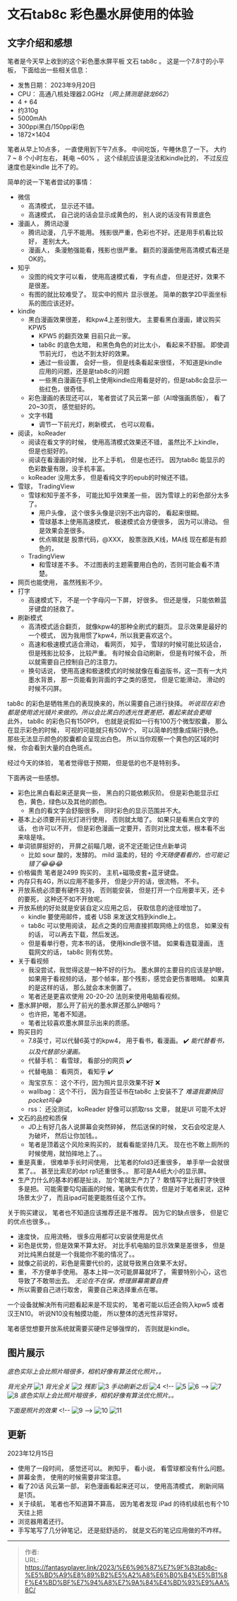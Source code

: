 # 文石tab8c   彩色墨水屏使用的体验


## 文字介绍和感想

笔者是今天早上收到的这个彩色墨水屏平板 文石 tab8c 。  这是一个7.8寸的小平板， 下面给出一些相关信息：
- 发售日期：  2023年9月20日
- CPU： 高通八核处理器2.0GHz  （*网上猜测是骁龙662*）
- 4 &#43; 64 
- 约310g
- 5000mAh
- 300ppi黑白/150ppi彩色
- 1872×1404


笔者从早上10点多， 一直使用到下午7点多。  中间吃饭，午睡休息了一下。 大约7 ~ 8 个小时左右， 耗电 ~60% ， 这个续航应该是没法和kindle比的， 不过反应速度也是kindle 比不了的。


简单的说一下笔者尝试的事情： 
- 微信
  - 高清模式， 显示还不错。 
  - 高速模式， 自己说的话会显示成黄色的， 别人说的话没有背景底色
- 漫画人， 腾讯动漫
  - 腾讯动漫， 几乎不能用。   残影很严重，色彩也不好。还是用手机看比较好， 差别太大。 
  - 漫画人，  条漫勉强能看，残影也很严重。 翻页的漫画使用高清模式看还是OK的。
- 知乎
  - 没图的纯文字可以看，  使用高速模式看， 字有点虚， 但是还好，效果不是很差。 
  - 有图的就比较难受了。  现实中的照片 显示很差。 简单的数学2D平面坐标系的图应该还好。
- kindle
  - 黑白漫画效果很差， 和kpw4上差别很大。  主要看黑白漫画，建议购买KPW5
    - KPW5 的翻页效果 目前只此一家。
    - tab8c 的底色太暗， 和黑色角色的对比太小， 看起来不舒服。  即使调节前光灯， 也达不到太好的效果。 
    - 通过一些设置， 会好一些， 但是线条看起来很怪， 不知道是kindle 应用的问题，还是是tab8c的问题 
    - 一些黑白漫画在手机上使用kindle应用看是好的，但是tab8c会显示一些红色，很奇怪。
  - 彩色漫画的表现还可以， 笔者尝试了风云第一部（AI增强画质版）， 看了20~30页， 感觉挺好的。
  - 文字书籍
    - 调节一下前光灯，刷新模式， 也可以观看。 
- 阅读， koReader
  - 阅读在看文字的时候， 使用高清模式效果还不错， 虽然比不上kindle， 但是也挺好的。
  - 阅读在看漫画的时候， 比不上手机， 但是也还行。   因为tab8c 能显示的色彩数量有限，没手机丰富。
  - koReader 没用太多， 但是看纯文字的epub的时候还不错。 
- 雪球， TradingView
  - 雪球和知乎差不多， 可能比知乎效果差一些， 因为雪球上的彩色部分太多了。 
    - 用户头像， 这个很多头像是识别不出内容的， 看起来很糊。
    - 雪球基本上使用高速模式， 极速模式会方便很多， 因为可以滑动。 但是效果会差很多。
    - 优点嘛就是 股票代码，@XXX， 股票涨跌,K线，MA线 现在都是有颜色的，
  - TradingView
    - 和雪球差不多。  不过图表的主题需要用白色的，否则可能会看不清楚。 
- 网页也能使用， 虽然残影不少。 
- 打字
  - 高速模式下， 不是一个字母闪一下屏， 好很多。 但还是慢， 只能依赖蓝牙键盘的拯救了。 
- 刷新模式
  - 高清模式适合翻页， 就像kpw4的那种全刷式的翻页。 显示效果是最好的一个模式， 因为我用惯了kpw4，所以我更喜欢这个。
  - 高速和极速模式适合滑动， 看网页， 知乎， 雪球的时候可能比较适合， 但是残影比较多， 比较严重。 有时候会自动刷新， 但是有时候不会， 所以就需要自己控制自己的注意力。
  - 换句话说， 使用高速和极速模式的时候就像在看盗版书，这一页有一大片墨水背景， 那一页能看到背面的字之类的感觉， 但是它能滑动， 滑动的时候不闪屏。



tab8c 的彩色是牺牲黑白的表现换来的，所以需要自己进行抉择。 *听说现在彩色都是使用滤光镜片来做的。所以会比黑白的透光性更差把，看起来就会更暗*  
此外， tab8c 的彩色只有150PPI， 也就是说假如一行有100万个微型胶囊， 那么在显示彩色的时候， 可视的可能就只有50W个， 可以简单的想象成隔行换色。  那些无法显示颜色的胶囊都会呈现出白色。 所以当你观察一个黄色的区域的时候， 你会看到大量的白色斑点。

经过今天的体验， 笔者觉得低于预期， 但是低的也不是特别多。   

下面再说一些感想。 
- 彩色比黑白看起来还是爽一些，  黑白的只能依赖灰阶。  但是彩色能显示红色，黄色，绿色以及其他的颜色。
  - 黑白的看文字会舒服很多，  同时彩色的显示范围并不大。  
- 基本上必须要开前光灯进行使用， 否则就太暗了。  如果只是看黑白文字的话， 也许可以不开， 但是彩色漫画一定要开，否则对比度太低，根本看不出来啥是啥。
- 单词锁屏挺好的，  开屏之前瞄几眼，说不定还能记住点新单词
  - 比如 sour 酸的，发酵的。    mild 温柔的，轻的   *今天随便看看的，也可能记错了😂😂😂*  
- 价格偏贵  笔者是2499 购买的， 主机&#43;磁吸皮套&#43;蓝牙键盘。
- 内存只有4G，所以应用不能多开， 但是少开的话，很流畅， 不卡。
- 开放系统必须要有硬件支持， 否则能安装， 但是打开一个应用要半天，还卡的要死， 这种还不如不开放呢。 
- 开放系统的好处就是安装自定义应用之后， 获取信息的途径增加了。 
  - kindle 要使用邮件，或者 USB 来发送文档到kindle上。 
  - tab8c 可以使用阅读， 起点之类的应用直接抓取网络上的信息， 如果没有的话， 可以再去下载，然后发送。 
  - 但是看单行卷，完本书的话， 使用kindle很不错。 如果看连载漫画， 连载网文的话， tab8c 则有优势。 
- 关于看视频
  - 我没尝试，我觉得这是一种不好的行为。  墨水屏的主要目的应该是护眼， 如果用于看视频的话， 那个帧率，那个残影，感觉会更伤害眼睛。 如果真的是这样的话， 那么就会本末倒置了。  
  - 笔者还是更喜欢使用 20-20-20 法则来使用电脑看视频。
- 墨水屏护眼， 那么开了前光的墨水屏还那么护眼吗？ 
  - 也许把，笔者不知道。 
  - 笔者比较喜欢墨水屏显示出来的质感。 
- 购买目的
  - 7.8英寸，可以代替6英寸的kpw4， 用于看书，看漫画。 ✔️    *能代替看书， 以及代替部分漫画。*
  - 代替手机： 看雪球， 看部分的网页       ✔️
  - 代替电脑： 看网页， 看知乎        ✔️
  - 淘宝京东：     这个不行，因为照片显示效果不好 ❌
  - wallbag：    这个不行， 因为自签证书在tab8c 上安装不了     *难道我要换回pocket吗:joy:*
  - rss：    还没测试， koReader 好像可以抓取rss 文章， 就是UI 可能不太好
- 文石的品控和质保
  - JD上有好几各人说屏幕会突然碎掉， 然后送保的时候， 文石会咬定是人为破坏， 然后让你加钱。。 
  - 笔者是顶着这个风险来购买的， 就看看能坚持几天。    现在也不敢上厕所的时候使用，就怕摔地上了。。
- 重是真重， 很难单手长时间使用， 比笔者的fold3还重很多， 单手举一会就很累了。。  甚至比索尼的dpt rp1还重很多。。 那可是A4纸大小的显示屏。
- 生产力什么的基本的都是扯淡， 加个笔就生产力了？  敢情写字比我打字快很多是把。  可能需要勾勾画画的时候，笔确实有优势，但是对于笔者来说，这种场景太少了， 而且ipad可能更能胜任这个工作。

关于购买建议， 笔者也不知道应该推荐还是不推荐。 因为它的缺点很多， 但是它的优点也很多。。   
- 速度快， 应用流畅， 很多应用都可以安装使用是优点
- 彩色是优势，但是效果不算太好。 对比手机电脑的显示效果是差很多， 但是对比纯黑白就是一个我能你不能的情况了。。
- 就像之前说的，彩色是需要代价的，这就导致黑白效果不太好。
- 重， 不方便单手使用。 基本上摔一次可能屏幕就坏了， 需要特别小心，这也导致了不敢带出去。 *无论在不在保，修理屏幕需要自费*  
- 所以需要自己进行取舍， 需要自己来选择重点在哪。

一个设备就解决所有问题看起来是不现实的，  笔者可能以后还会购入kpw5 或者汉王N10。  听说N10没有触摸功能， 所以整体的透光性非常好。

笔者感觉想要开放系统就需要买硬件足够强悍的， 否则就是kindle。


## 图片展示

*底色实际上会比照片暗很多，相机好像有算法优化照片。。*  

*背光全开*
![1](/img/post/tab8c/1.jpg)
*背光全关*
![2](/img/post/tab8c/2.jpg)
*残影*
![3](/img/post/tab8c/3.jpg)
*手动刷新之后*
![4](/img/post/tab8c/4.jpg)
&lt;!-- ![5](/img/post/tab8c/5.jpg)
![6](/img/post/tab8c/6.jpg) --&gt;
![7](/img/post/tab8c/7.jpg)
![8](/img/post/tab8c/8.jpg)
*底色实际上会比照片暗很多，相机好像有算法优化照片。。*

*下面是照片的效果*
&lt;!-- ![9](/img/post/tab8c/9.jpg) --&gt;
![10](/img/post/tab8c/10.jpg)
![11](/img/post/tab8c/11.jpg)


## 更新


2023年12月15日    

- 使用了一段时间， 感觉还可以。 刷知乎， 看小说， 看雪球都没有什么问题。 
- 屏幕金贵， 使用的时候需要非常注意。  
- 看了20话 风云第一部， 彩色漫画看起来还可以， 使用高清模式， 刷新间隔是1页。 
- 关于续航， 笔者也不知道算不算高， 因为笔者发现 iPad 的待机续航也有个10天往上把
- 浏览器用着还行。 
- 手写笔写了几分钟笔记， 还是挺舒适的， 就是文石的笔记应用做的不咋样。 




---

> 作者:   
> URL: https://fantasyplayer.link/2023/%E6%96%87%E7%9F%B3tab8c-%E5%BD%A9%E8%89%B2%E5%A2%A8%E6%B0%B4%E5%B1%8F%E4%BD%BF%E7%94%A8%E7%9A%84%E4%BD%93%E9%AA%8C/  

